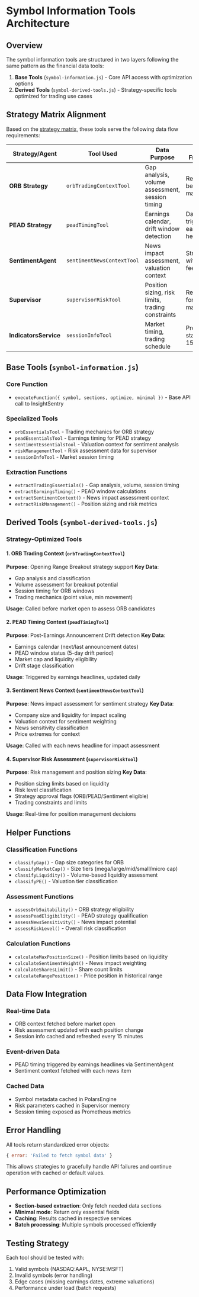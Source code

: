 # Symbol Information Tools Architecture

## Overview

The symbol information tools are structured in two layers following the same pattern as the financial data tools:

1. **Base Tools** (`symbol-information.js`) - Core API access with optimization options
2. **Derived Tools** (`symbol-derived-tools.js`) - Strategy-specific tools optimized for trading use cases

## Strategy Matrix Alignment

Based on the [strategy matrix](../../../docs/strategy_matrix.md), these tools serve the following data flow requirements:

| **Strategy/Agent** | **Tool Used** | **Data Purpose** | **Update Frequency** |
|-------------------|---------------|------------------|---------------------|
| **ORB Strategy** | `orbTradingContextTool` | Gap analysis, volume assessment, session timing | Real-time before market open |
| **PEAD Strategy** | `peadTimingTool` | Earnings calendar, drift window detection | Daily + triggered by earnings headlines |
| **SentimentAgent** | `sentimentNewsContextTool` | News impact assessment, valuation context | Streaming with news feed |
| **Supervisor** | `supervisorRiskTool` | Position sizing, risk limits, trading constraints | Real-time for position management |
| **IndicatorsService** | `sessionInfoTool` | Market timing, trading schedule | Program start + every 15 min |

## Base Tools (`symbol-information.js`)

### Core Function
- `executeFunction({ symbol, sections, optimize, minimal })` - Base API call to InsightSentry

### Specialized Tools
- `orbEssentialsTool` - Trading mechanics for ORB strategy
- `peadEssentialsTool` - Earnings timing for PEAD strategy  
- `sentimentEssentialsTool` - Valuation context for sentiment analysis
- `riskManagementTool` - Risk assessment data for supervisor
- `sessionInfoTool` - Market session timing

### Extraction Functions
- `extractTradingEssentials()` - Gap analysis, volume, session timing
- `extractEarningsTiming()` - PEAD window calculations
- `extractSentimentContext()` - News impact assessment context
- `extractRiskManagement()` - Position sizing and risk metrics

## Derived Tools (`symbol-derived-tools.js`)

### Strategy-Optimized Tools

#### 1. ORB Trading Context (`orbTradingContextTool`)
**Purpose**: Opening Range Breakout strategy support
**Key Data**:
- Gap analysis and classification
- Volume assessment for breakout potential
- Session timing for ORB windows
- Trading mechanics (point value, min movement)

**Usage**: Called before market open to assess ORB candidates

#### 2. PEAD Timing Context (`peadTimingTool`)
**Purpose**: Post-Earnings Announcement Drift detection
**Key Data**:
- Earnings calendar (next/last announcement dates)
- PEAD window status (5-day drift period)
- Market cap and liquidity eligibility
- Drift stage classification

**Usage**: Triggered by earnings headlines, updated daily

#### 3. Sentiment News Context (`sentimentNewsContextTool`)
**Purpose**: News impact assessment for sentiment strategy
**Key Data**:
- Company size and liquidity for impact scaling
- Valuation context for sentiment weighting
- News sensitivity classification
- Price extremes for context

**Usage**: Called with each news headline for impact assessment

#### 4. Supervisor Risk Assessment (`supervisorRiskTool`)
**Purpose**: Risk management and position sizing
**Key Data**:
- Position sizing limits based on liquidity
- Risk level classification
- Strategy approval flags (ORB/PEAD/Sentiment eligible)
- Trading constraints and limits

**Usage**: Real-time for position management decisions

## Helper Functions

### Classification Functions
- `classifyGap()` - Gap size categories for ORB
- `classifyMarketCap()` - Size tiers (mega/large/mid/small/micro cap)
- `classifyLiquidity()` - Volume-based liquidity assessment
- `classifyPE()` - Valuation tier classification

### Assessment Functions
- `assessOrbSuitability()` - ORB strategy eligibility
- `assessPeadEligibility()` - PEAD strategy qualification
- `assessNewsSensitivity()` - News impact potential
- `assessRiskLevel()` - Overall risk classification

### Calculation Functions
- `calculateMaxPositionSize()` - Position limits based on liquidity
- `calculateSentimentWeight()` - News impact weighting
- `calculateSharesLimit()` - Share count limits
- `calculateRangePosition()` - Price position in historical range

## Data Flow Integration

### Real-time Data
- ORB context fetched before market open
- Risk assessment updated with each position change
- Session info cached and refreshed every 15 minutes

### Event-driven Data
- PEAD timing triggered by earnings headlines via SentimentAgent
- Sentiment context fetched with each news item

### Cached Data
- Symbol metadata cached in PolarsEngine
- Risk parameters cached in Supervisor memory
- Session timing exposed as Prometheus metrics

## Error Handling

All tools return standardized error objects:
```javascript
{ error: 'Failed to fetch symbol data' }
```

This allows strategies to gracefully handle API failures and continue operation with cached or default values.

## Performance Optimization

- **Section-based extraction**: Only fetch needed data sections
- **Minimal mode**: Return only essential fields
- **Caching**: Results cached in respective services
- **Batch processing**: Multiple symbols processed efficiently

## Testing Strategy

Each tool should be tested with:
1. Valid symbols (NASDAQ:AAPL, NYSE:MSFT)
2. Invalid symbols (error handling)
3. Edge cases (missing earnings dates, extreme valuations)
4. Performance under load (batch requests)
